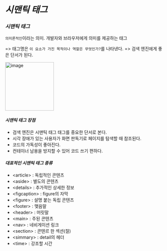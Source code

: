 # _시맨틱 태그_

### _시맨틱 태그_

`의미론적인`이라는 의미. 개발자와 브라우저에게 의미를 제공하는 태그

=> 태그명은 `이 요소가 가진 목적이나 역할은 무엇인가?`를 나타낸다.
=> 검색 엔진에게 좋은 단서가 된다.

<img width="156" alt="image" src="https://github.com/byunjiin/OZ/assets/129635857/e915a677-5857-4551-b762-5b8972b411d4">

#### _시맨틱 태그 장점_

- 검색 엔진은 시맨틱 태그 태그를 중요한 단서로 본다.
- 시각 장애가 있는 사용자가 화면 판독기로 페이지를 탐색할 때 참조된다.
- 코드의 가독성이 좋아진다.
- 컨테이너 남용을 방지할 수 있어 코드 쓰기 편하다.

#### _대표적인 시맨틱 태그 종류_

- \<article\> : 독립적인 콘텐츠
- \<aside\> : 별도의 콘텐츠
- \<details\> : 추가적인 상세한 정보
- \<figcaption\> : figure의 자막
- \<figure\> : 설명 붙는 독립 콘텐츠
- \<footer\> : 맺음말
- \<header\> : 머릿말
- \<main\> : 주된 콘텐츠
- \<nav\> : 네비게이션 링크
- \<section\> : 콘텐르 한 섹션(절)
- \<simmary\> : detail의 헤더
- \<time\> : 강조할 시간
